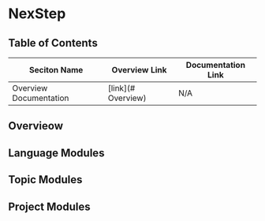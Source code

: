 # NexStep

## Table of Contents

| Seciton Name | Overview Link | Documentation Link |
| --- | --- | --- |
| Overview Documentation | [link](# Overview) | N/A |

## Overvieow



## Language Modules



## Topic Modules



## Project Modules



